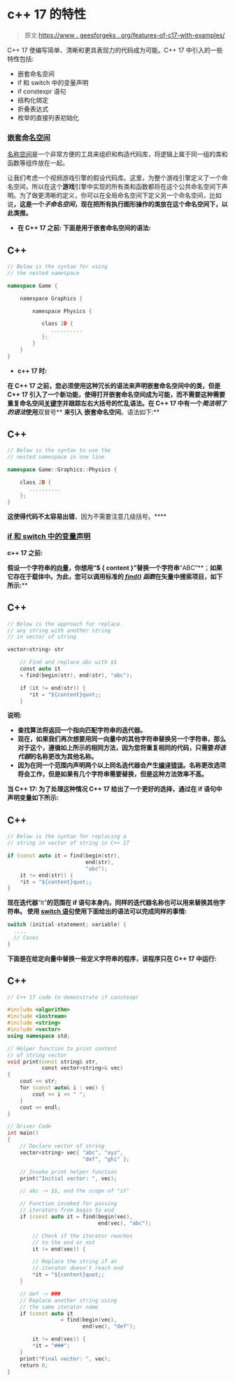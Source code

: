 # c++ 17 的特性

> 原文:[https://www . geesforgeks . org/features-of-c17-with-examples/](https://www.geeksforgeeks.org/features-of-c17-with-examples/)

C++ 17 使编写简单、清晰和更具表现力的代码成为可能。C++ 17 中引入的一些特性包括:

*   嵌套命名空间
*   if 和 switch 中的变量声明
*   if constexpr 语句
*   结构化绑定
*   折叠表达式
*   枚举的直接列表初始化

### <u>嵌套命名空间</u>

[名称空间](https://www.geeksforgeeks.org/namespace-in-c/)是一个非常方便的工具来组织和构造代码库，将逻辑上属于同一组的类和函数等组件放在一起。

让我们考虑一个视频游戏引擎的假设代码库。这里，为整个游戏引擎定义了一个命名空间，所以在这个**游戏**引擎中实现的所有类和函数都将在这个公共命名空间下声明。为了做更清晰的定义，你可以在全局命名空间下定义另一个命名空间，比如说[](https://www.geeksforgeeks.org/include-graphics-h-codeblocks/)**，这是一个*子命名空间*，现在把所有执行图形操作的类放在这个命名空间下，以此类推。**

*   ****在 C++ 17 之前:**
    下面是用于嵌套命名空间的语法:**

## **C++**

```cpp
// Below is the syntax for using
// the nested namespace

namespace Game {

    namespace Graphics {

        namespace Physics {

           class 2D {
              ..........
           };
        }
    }
}
```

*   ****c++ 17 时:****

**在 C++ 17 之前，您必须使用这种冗长的语法来声明嵌套命名空间中的类，但是 C++ 17 引入了一个新功能，使得打开嵌套命名空间成为可能，而不需要这种需要重复命名空间[关键字](https://www.geeksforgeeks.org/variables-and-keywords-in-c/)并跟踪左右大括号的忙乱语法。在 C++ 17 中有一个*简洁明了的语法*使用**双冒号** **来引入** **嵌套命名空间**。语法如下:**

## **C++**

```cpp
// Below is the syntax to use the
// nested namespace in one line

namespace Game::Graphics::Physics {

    class 2D {
       ..........
    };
}
```

**这使得代码不太容易出错**，因为不需要注意几级括号。****

### ****<u>if 和 switch 中的变量声明</u>****

******c++ 17 之前:******

****假设一个字符串的[向量](https://www.geeksforgeeks.org/vector-in-cpp-stl/)，你想用**“$ { content }”替换一个字符串**“ABC”**；**如果它存在于载体中。为此，您可以调用标准的 [*find()*](https://www.geeksforgeeks.org/std-find-in-cpp/) *函数*在矢量中搜索项目，如下所示:****

## **C++**

```cpp
// Below is the approach for replace
// any string with another string
// in vector of string

vector<string> str

    // Find and replace abc with $$
    const auto it
    = find(begin(str), end(str), "abc");

    if (it != end(str)) {
       *it = "${content}quot;;
    }
```

****说明:****

*   **查找算法将返回一个指向匹配字符串的迭代器。**
*   **现在，如果我们再次想要用同一向量中的其他字符串替换另一个字符串，那么对于这个，遵循如上所示的相同方法，因为您将重复相同的代码，只需要*将迭代器*的名称更改为其他名称。**
*   **因为在同一个范围内声明两个以上同名迭代器会产生[编译错误](https://www.geeksforgeeks.org/difference-between-compile-time-errors-and-runtime-errors/)。名称更改选项将会工作，但是如果有几个字符串需要替换，但是这种方法效率不高。**

****当 C++ 17:**
为了处理这种情况 C++ 17 给出了一个更好的选择，通过在 **if 语句**中声明变量如下所示:**

## **C++**

```cpp
// Below is the syntax for replacing a
// string in vector of string in C++ 17

if (const auto it = find(begin(str),
                         end(str),
                         "abc");
    it != end(str)) {
    *it = "${content}quot;;
}
```

**现在迭代器**“it”**的范围在 if 语句本身内，同样的迭代器名称也可以用来替换其他字符串。
使用 [switch 语句](https://www.geeksforgeeks.org/switch-statement-cc/)使用下面给出的语法可以完成同样的事情:**

```cpp
switch (initial-statement; variable) {
  ....
  // Cases
}
```

**下面是在给定向量中替换一些定义字符串的程序，该程序只在 C++ 17 中运行:**

## **C++**

```cpp
// C++ 17 code to demonstrate if constexpr

#include <algorithm>
#include <iostream>
#include <string>
#include <vector>
using namespace std;

// Helper function to print content
// of string vector
void print(const string& str,
           const vector<string>& vec)
{
    cout << str;
    for (const auto& i : vec) {
        cout << i << " ";
    }
    cout << endl;
}

// Driver Code
int main()
{
    // Declare vector of string
    vector<string> vec{ "abc", "xyz",
                        "def", "ghi" };

    // Invoke print helper function
    print("Initial vector: ", vec);

    // abc -> $$, and the scope of "it"

    // Function invoked for passing
    // iterators from begin to end
    if (const auto it = find(begin(vec),
                             end(vec), "abc");

        // Check if the iterator reaches
        // to the end or not
        it != end(vec)) {

        // Replace the string if an
        // iterator doesn't reach end
        *it = "${content}quot;;
    }

    // def -> ###
    // Replace another string using
    // the same iterator name
    if (const auto it
                 = find(begin(vec),
                        end(vec), "def");

        it != end(vec)) {
        *it = "###";
    }
    print("Final vector: ", vec);
    return 0;
}
```